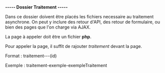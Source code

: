**----- Dossier Traitement -----**

Dans ce dossier doivent être placés les fichiers necessaire
au traitement asynchrone. On peut y inclure des retour d'API,
des retour de formulaire, ou bien des pages que l'on charge via AJAX.

La page à appeler doit être un fichier **php**.

Pour appeler la page, il suffit de rajouter *traitement*
devant la page.

Format : traitement-<module>-<page>-(id)


Exemple : traitement-exemple-exempleTraitement
